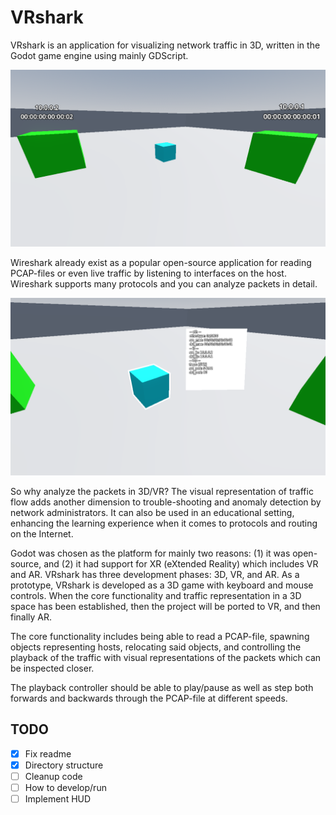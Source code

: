 # VRshark
VRshark is an application for visualizing network traffic in 3D, written in the
Godot game engine using mainly GDScript.  

<img src="screenshots/vrshark1.png" alt="image" width="700" height="auto">  

Wireshark already exist as a popular open-source application for reading
PCAP-files or even live traffic by listening to interfaces on the host.
Wireshark supports many protocols and you can analyze packets in detail. 

<img src="screenshots/vrshark2.png" alt="image" width="700" height="auto">  

So why analyze the packets in 3D/VR? The visual representation of traffic
flow adds another dimension to trouble-shooting and anomaly detection by
network administrators. It can also be used in an educational setting,
enhancing the learning experience when it comes to protocols and routing
on the Internet.

Godot was chosen as the platform for mainly two reasons: (1) it was open-source,
and (2) it had support for XR (eXtended Reality) which includes VR and AR.
VRshark has three development phases: 3D, VR, and AR.
As a prototype, VRshark is developed as a 3D game with keyboard and mouse controls.
When the core functionality and traffic representation in a 3D space has been
established, then the project will be ported to VR, and then finally AR.

The core functionality includes being able to read a PCAP-file, spawning objects
representing hosts, relocating said objects, and controlling the playback of the
traffic with visual representations of the packets which can be inspected closer.

The playback controller should be able to play/pause as well as step both forwards and
backwards through the PCAP-file at different speeds.


## TODO
- [x] Fix readme
- [x] Directory structure
- [ ] Cleanup code
- [ ] How to develop/run
- [ ] Implement HUD
